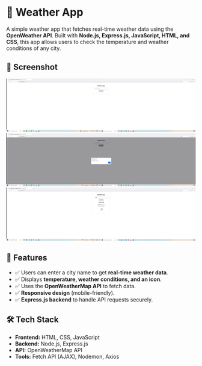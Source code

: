 # 📌 Weather App

A simple weather app that fetches real-time weather data using the **OpenWeather API**. Built with **Node.js, Express.js, JavaScript, HTML, and CSS**, this app allows users to check the temperature and weather conditions of any city.

## 📸 Screenshot

![Weather App Screenshot](screenshots/image.png)
![Example 1](screenshots/image-1.png)
![Example 2](screenshots/image-2.png)

## :rocket: Features
- ✅ Users can enter a city name to get **real-time weather data**.  
- ✅ Displays **temperature, weather conditions, and an icon**.  
- ✅ Uses the **OpenWeatherMap API** to fetch data.  
- ✅ **Responsive design** (mobile-friendly).  
- ✅ **Express.js backend** to handle API requests securely.   

## 🛠 Tech Stack
* **Frontend:** HTML, CSS, JavaScript  
* **Backend:** Node.js, Express.js  
* **API:** OpenWeatherMap API
* **Tools:** Fetch API (AJAX), Nodemon, Axios  

